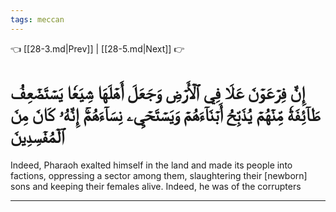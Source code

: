 ```yaml
---
tags: meccan
---
```


👈 [[28-3.md|Prev]] | [[28-5.md|Next]] 👉

# إِنَّ فِرۡعَوۡنَ عَلَا فِي ٱلۡأَرۡضِ وَجَعَلَ أَهۡلَهَا شِيَعٗا يَسۡتَضۡعِفُ طَآئِفَةٗ مِّنۡهُمۡ يُذَبِّحُ أَبۡنَآءَهُمۡ وَيَسۡتَحۡيِۦ نِسَآءَهُمۡۚ إِنَّهُۥ كَانَ مِنَ ٱلۡمُفۡسِدِينَ

Indeed, Pharaoh exalted himself in the land and made its people into factions, oppressing a sector among them, slaughtering their [newborn] sons and keeping their females alive. Indeed, he was of the corrupters

---

